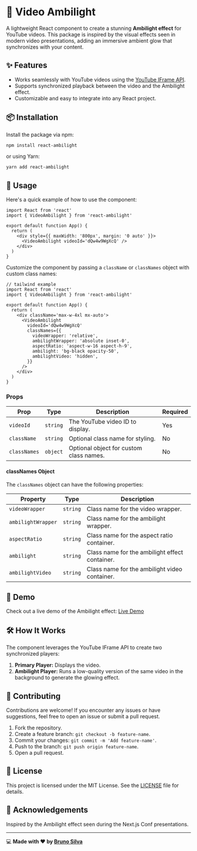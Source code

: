 # 🌈 Video Ambilight

A lightweight React component to create a stunning **Ambilight effect** for YouTube videos. This package is inspired by the visual effects seen in modern video presentations, adding an immersive ambient glow that synchronizes with your content.

## ✨ Features

- Works seamlessly with YouTube videos using the [YouTube IFrame API](https://developers.google.com/youtube/iframe_api_reference).
- Supports synchronized playback between the video and the Ambilight effect.
- Customizable and easy to integrate into any React project.

## 📦 Installation

Install the package via npm:

```bash
npm install react-ambilight
```

or using Yarn:

```bash
yarn add react-ambilight
```

## 🔧 Usage

Here's a quick example of how to use the component:

```tsx
import React from 'react'
import { VideoAmbilight } from 'react-ambilight'

export default function App() {
  return (
    <div style={{ maxWidth: '800px', margin: '0 auto' }}>
      <VideoAmbilight videoId='dQw4w9WgXcQ' />
    </div>
  )
}
```

Customize the component by passing a `className` or `classNames` object with custom class names:

```tsx
// tailwind example
import React from 'react'
import { VideoAmbilight } from 'react-ambilight'

export default function App() {
  return (
    <div className='max-w-4xl mx-auto'>
      <VideoAmbilight
        videoId='dQw4w9WgXcQ'
        classNames={{
          videoWrapper: 'relative',
          ambilightWrapper: 'absolute inset-0',
          aspectRatio: 'aspect-w-16 aspect-h-9',
          ambilight: 'bg-black opacity-50',
          ambilightVideo: 'hidden',
        }}
      />
    </div>
  )
}
```

### Props

| Prop         | Type     | Description                             | Required |
| ------------ | -------- | --------------------------------------- | -------- |
| `videoId`    | `string` | The YouTube video ID to display.        | Yes      |
| `className`  | `string` | Optional class name for styling.        | No       |
| `classNames` | `object` | Optional object for custom class names. | No       |

#### classNames Object

The `classNames` object can have the following properties:

| Property           | Type     | Description                                    |
| ------------------ | -------- | ---------------------------------------------- |
| `videoWrapper`     | `string` | Class name for the video wrapper.              |
| `ambilightWrapper` | `string` | Class name for the ambilight wrapper.          |
| `aspectRatio`      | `string` | Class name for the aspect ratio container.     |
| `ambilight`        | `string` | Class name for the ambilight effect container. |
| `ambilightVideo`   | `string` | Class name for the ambilight video container.  |

## 🚀 Demo

Check out a live demo of the Ambilight effect: [Live Demo](https://brunos3d.github.io/video-ambilight/)

## 🛠 How It Works

The component leverages the YouTube IFrame API to create two synchronized players:

1. **Primary Player:** Displays the video.
2. **Ambilight Player:** Runs a low-quality version of the same video in the background to generate the glowing effect.

## 🧩 Contributing

Contributions are welcome! If you encounter any issues or have suggestions, feel free to open an issue or submit a pull request.

1. Fork the repository.
2. Create a feature branch: `git checkout -b feature-name`.
3. Commit your changes: `git commit -m 'Add feature-name'`.
4. Push to the branch: `git push origin feature-name`.
5. Open a pull request.

## 📄 License

This project is licensed under the MIT License. See the [LICENSE](LICENSE) file for details.

## 🙌 Acknowledgements

Inspired by the Ambilight effect seen during the Next.js Conf presentations.

---

💻 **Made with ❤️ by [Bruno Silva](https://github.com/brunos3d)**
